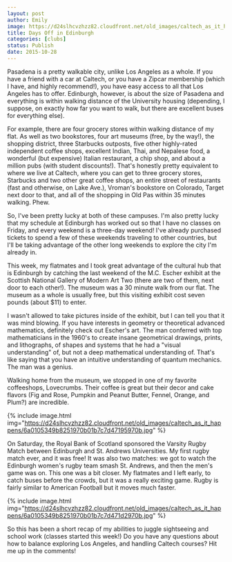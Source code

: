 ```yaml
---
layout: post
author: Emily
image: https://d24slhcvzhzz82.cloudfront.net/old_images/caltech_as_it_happens/6a0105349b8251970b01b7c7d47105970b.jpg
title: Days Off in Edinburgh 
categories: [clubs]
status: Publish
date: 2015-10-28
---
```


Pasadena is a pretty walkable city, unlike Los Angeles as a whole. If you have a friend with a car at Caltech, or you have a Zipcar membership (which I have, and highly recommend!), you have easy access to all that Los Angeles has to offer. Edinburgh, however, is about the size of Pasadena and everything is within walking distance of the University housing (depending, I suppose, on exactly how far you want to walk, but there are excellent buses for everything else).

For example, there are four grocery stores within walking distance of my flat. As well as two bookstores, four art museums (free, by the way!), the shopping district, three Starbucks outposts, five other highly-rated independent coffee shops, excellent Indian, Thai, and Nepalese food, a wonderful (but expensive) Italian restaurant, a chip shop, and about a million pubs (with student discounts!). That's honestly pretty equivalent to where we live at Caltech, where you can get to three grocery stores, Starbucks and two other great coffee shops, an entire street of restaurants (fast and otherwise, on Lake Ave.), Vroman's bookstore on Colorado, Target next door to that, and all of the shopping in Old Pas within 35 minutes walking. Phew.

So, I've been pretty lucky at both of these campuses. I'm also pretty lucky that my schedule at Edinburgh has worked out so that I have no classes on Friday, and every weekend is a three-day weekend! I've already purchased tickets to spend a few of these weekends traveling to other countries, but I'll be taking advantage of the other long weekends to explore the city I'm already in.

This week, my flatmates and I took great advantage of the cultural hub that is Edinburgh by catching the last weekend of the M.C. Escher exhibit at the Scottish National Gallery of Modern Art Two (there are two of them, next door to each other!). The museum was a 30 minute walk from our flat. The museum as a whole is usually free, but this visiting exhibit cost seven pounds (about $11) to enter.

I wasn't allowed to take pictures inside of the exhibit, but I can tell you that it was mind blowing. If you have interests in geometry or theoretical advanced mathematics, definitely check out Escher's art. The man conferred with top mathematicians in the 1960's to create insane geometrical drawings, prints, and lithographs, of shapes and systems that he had a "visual understanding" of, but not a deep mathematical understanding of. That's like saying that you have an intuitive understanding of quantum mechanics. The man was a genius.

Walking home from the museum, we stopped in one of my favorite coffeeshops, Lovecrumbs. Their coffee is great but their decor and cake flavors (Fig and Rose, Pumpkin and Peanut Butter, Fennel, Orange, and Plum?) are incredible.


{% include image.html img="https://d24slhcvzhzz82.cloudfront.net/old_images/caltech_as_it_happens/6a0105349b8251970b01b7c7d47195970b.jpg" %}

On Saturday, the Royal Bank of Scotland sponsored the Varsity Rugby Match between Edinburgh and St. Andrews Universities. My first rugby match ever, and it was free! It was also two matches: we got to watch the Edinburgh women's rugby team smash St. Andrews, and then the men's game was on. This one was a bit closer. My flatmates and I left early, to catch buses before the crowds, but it was a really exciting game. Rugby is fairly similar to American Football but it moves much faster.


{% include image.html img="https://d24slhcvzhzz82.cloudfront.net/old_images/caltech_as_it_happens/6a0105349b8251970b01b7c7d471d2970b.jpg" %}

So this has been a short recap of my abilities to juggle sightseeing and school work (classes started this week!) Do you have any questions about how to balance exploring Los Angeles, and handling Caltech courses? Hit me up in the comments!
